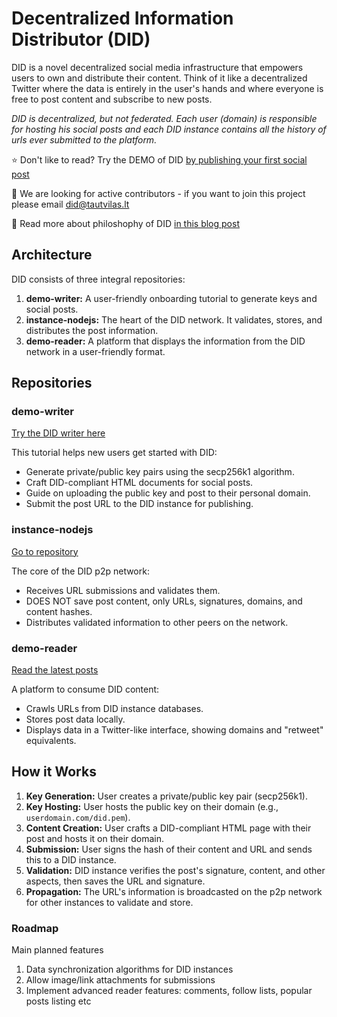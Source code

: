 # Decentralized Information Distributor (DID)

DID is a novel decentralized social media infrastructure that empowers users to own and distribute their content. Think of it like a decentralized Twitter where the data is entirely in the user's hands and where everyone is free to post content and subscribe to new posts.

<em>DID is decentralized, but not federated. Each user (domain) is responsible for hosting his social posts and each DID instance contains all the history of urls ever submitted to the platform.</em>

⭐ Don't like to read? Try the DEMO of DID [by publishing your first social post](https://writer.did-1.com/)

📧 We are looking for active contributors - if you want to join this project please email did@tautvilas.lt

🧠 Read more about philoshophy of DID [in this blog post](https://tautvilas.medium.com/it-is-time-to-create-a-decentralized-public-social-network-128b6c11fd24)

## Architecture

DID consists of three integral repositories:

1. **demo-writer:** A user-friendly onboarding tutorial to generate keys and social posts.
2. **instance-nodejs:** The heart of the DID network. It validates, stores, and distributes the post information.
3. **demo-reader:** A platform that displays the information from the DID network in a user-friendly format.

## Repositories

### demo-writer

[Try the DID writer here](https://writer.did-1.com/)

This tutorial helps new users get started with DID:

- Generate private/public key pairs using the secp256k1 algorithm.
- Craft DID-compliant HTML documents for social posts.
- Guide on uploading the public key and post to their personal domain.
- Submit the post URL to the DID instance for publishing.

### instance-nodejs

[Go to repository](https://github.com/did-1/did-instance-nodejs)

The core of the DID p2p network:

- Receives URL submissions and validates them.
- DOES NOT save post content, only URLs, signatures, domains, and content hashes.
- Distributes validated information to other peers on the network.

### demo-reader

[Read the latest posts](https://reader.did-1.com/)

A platform to consume DID content:

- Crawls URLs from DID instance databases.
- Stores post data locally.
- Displays data in a Twitter-like interface, showing domains and "retweet" equivalents.

## How it Works

1. **Key Generation:** User creates a private/public key pair (secp256k1).
2. **Key Hosting:** User hosts the public key on their domain (e.g., `userdomain.com/did.pem`).
3. **Content Creation:** User crafts a DID-compliant HTML page with their post and hosts it on their domain.
4. **Submission:** User signs the hash of their content and URL and sends this to a DID instance.
5. **Validation:** DID instance verifies the post's signature, content, and other aspects, then saves the URL and signature.
6. **Propagation:** The URL's information is broadcasted on the p2p network for other instances to validate and store.

### Roadmap

Main planned features

1. Data synchronization algorithms for DID instances
2. Allow image/link attachments for submissions
3. Implement advanced reader features: comments, follow lists, popular posts listing etc
